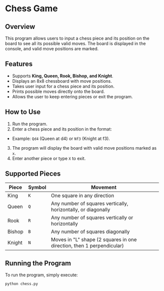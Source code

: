 # Chess Game

## Overview
This program allows users to input a chess piece and its position on the board to see all its possible valid moves. The board is displayed in the console, and valid move positions are marked.

## Features
- Supports **King, Queen, Rook, Bishop, and Knight**.
- Displays an 8x8 chessboard with move positions.
- Takes user input for a chess piece and its position.
- Prints possible moves directly onto the board.
- Allows the user to keep entering pieces or exit the program.

## How to Use
1. Run the program.
2. Enter a chess piece and its position in the format:

- Example: `Qd4` (Queen at d4) or `Nf3` (Knight at f3).
3. The program will display the board with valid move positions marked as `x`.
4. Enter another piece or type `X` to exit.

## Supported Pieces
| Piece | Symbol | Movement |
|--------|--------|-----------|
| King | `K` | One square in any direction |
| Queen | `Q` | Any number of squares vertically, horizontally, or diagonally |
| Rook | `R` | Any number of squares vertically or horizontally |
| Bishop | `B` | Any number of squares diagonally |
| Knight | `N` | Moves in "L" shape (2 squares in one direction, then 1 perpendicular) |

## Running the Program
To run the program, simply execute:
```bash
python chess.py

